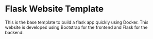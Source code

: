 # Flask Website Template
This is the base template to build a flask app quickly using Docker. This website is developed using Bootstrap for the frontend and Flask for the backend.


